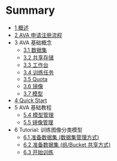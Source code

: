 # Summary

* [1 概述](./01-introduction.md)
* [2 AVA 申请注册流程](./02-register.md)
* 3 AVA 基础概念
    * [3.1 数据集](./03-concepts/3.1-dataset.md)
    * [3.2 共享存储](./03-concepts/3.2-shared-storage.md)
    * [3.3 工作台](./03-concepts/3.3-workspace.md)
    * [3.4 训练任务](./03-concepts/3.4-training.md)
    * [3.5 Quota](./03-concepts/3.5-quota.md)
    * [3.6 镜像](./03-concepts/3.6-image.md)
    * [3.7 模型](./03-concepts/3.7-model.md)
* [4 Quick Start](./04-quick-start.md)
* 5 AVA 基础教程
    * [5.4 模型管理](./05-tasks/5.4-snapshot-to-model.md)
    * [5.5 镜像管理](./05-tasks/5.5-custom-image.md)
* 6 Tutorial: 训练图像分类模型
    * [6.1 准备数据集 (数据集管理方式)](./06-tutorial-classification/6.1-dataset-with-jsonlist.md)
    * [6.2 准备数据集 (组/Bucket 共享方式)](./06-tutorial-classification/6.2-dataset-with-sharing.md)
    * [6.3 开始训练](./06-tutorial-classification/6.3-start-training.md)

